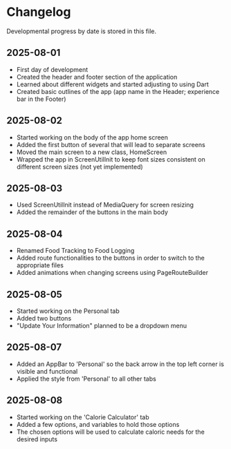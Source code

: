 # Changelog

Developmental progress by date is stored in this file.

## 2025-08-01

- First day of development
- Created the header and footer section of the application
- Learned about different widgets and started adjusting to using Dart
- Created basic outlines of the app (app name in the Header; experience bar in the Footer)

## 2025-08-02

- Started working on the body of the app home screen
- Added the first button of several that will lead to separate screens
- Moved the main screen to a new class, HomeScreen
- Wrapped the app in ScreenUtilInit to keep font sizes consistent on different screen sizes (not yet implemented)

## 2025-08-03

- Used ScreenUtilInit instead of MediaQuery for screen resizing
- Added the remainder of the buttons in the main body

## 2025-08-04

- Renamed Food Tracking to Food Logging
- Added route functionalities to the buttons in order to switch to the appropriate files
- Added animations when changing screens using PageRouteBuilder

## 2025-08-05

- Started working on the Personal tab
- Added two buttons
- "Update Your Information" planned to be a dropdown menu

## 2025-08-07

- Added an AppBar to 'Personal' so the back arrow in the top left corner is visible and functional
- Applied the style from 'Personal' to all other tabs

## 2025-08-08

- Started working on the 'Calorie Calculator' tab
- Added a few options, and variables to hold those options
- The chosen options will be used to calculate caloric needs for the desired inputs